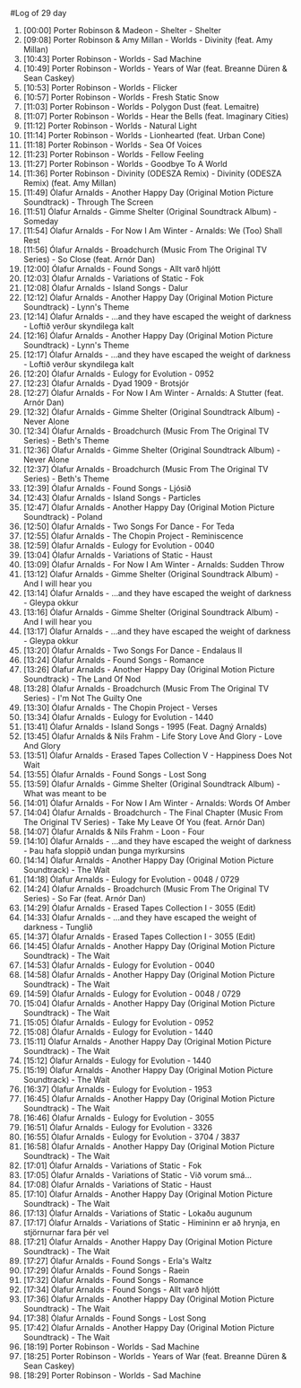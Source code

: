 #Log of 29 day

1. [00:00] Porter Robinson & Madeon - Shelter - Shelter
1. [09:08] Porter Robinson & Amy Millan - Worlds - Divinity (feat. Amy Millan)
1. [10:43] Porter Robinson - Worlds - Sad Machine
1. [10:49] Porter Robinson - Worlds - Years of War (feat. Breanne Düren & Sean Caskey)
1. [10:53] Porter Robinson - Worlds - Flicker
1. [10:57] Porter Robinson - Worlds - Fresh Static Snow
1. [11:03] Porter Robinson - Worlds - Polygon Dust (feat. Lemaitre)
1. [11:07] Porter Robinson - Worlds - Hear the Bells (feat. Imaginary Cities)
1. [11:12] Porter Robinson - Worlds - Natural Light
1. [11:14] Porter Robinson - Worlds - Lionhearted (feat. Urban Cone)
1. [11:18] Porter Robinson - Worlds - Sea Of Voices
1. [11:23] Porter Robinson - Worlds - Fellow Feeling
1. [11:27] Porter Robinson - Worlds - Goodbye To A World
1. [11:36] Porter Robinson - Divinity (ODESZA Remix) - Divinity (ODESZA Remix) (feat. Amy Millan)
1. [11:49] Ólafur Arnalds - Another Happy Day (Original Motion Picture Soundtrack) - Through The Screen
1. [11:51] Ólafur Arnalds - Gimme Shelter (Original Soundtrack Album) - Someday
1. [11:54] Ólafur Arnalds - For Now I Am Winter - Arnalds: We (Too) Shall Rest
1. [11:56] Ólafur Arnalds - Broadchurch (Music From The Original TV Series) - So Close (feat. Arnór Dan)
1. [12:00] Ólafur Arnalds - Found Songs - Allt varð hljótt
1. [12:03] Ólafur Arnalds - Variations of Static - Fok
1. [12:08] Ólafur Arnalds - Island Songs - Dalur
1. [12:12] Ólafur Arnalds - Another Happy Day (Original Motion Picture Soundtrack) - Lynn's Theme
1. [12:14] Ólafur Arnalds - ...and they have escaped the weight of darkness - Loftið verður skyndilega kalt
1. [12:16] Ólafur Arnalds - Another Happy Day (Original Motion Picture Soundtrack) - Lynn's Theme
1. [12:17] Ólafur Arnalds - ...and they have escaped the weight of darkness - Loftið verður skyndilega kalt
1. [12:20] Ólafur Arnalds - Eulogy for Evolution - 0952
1. [12:23] Ólafur Arnalds - Dyad 1909 - Brotsjór
1. [12:27] Ólafur Arnalds - For Now I Am Winter - Arnalds: A Stutter (feat. Arnór Dan)
1. [12:32] Ólafur Arnalds - Gimme Shelter (Original Soundtrack Album) - Never Alone
1. [12:34] Ólafur Arnalds - Broadchurch (Music From The Original TV Series) - Beth's Theme
1. [12:36] Ólafur Arnalds - Gimme Shelter (Original Soundtrack Album) - Never Alone
1. [12:37] Ólafur Arnalds - Broadchurch (Music From The Original TV Series) - Beth's Theme
1. [12:39] Ólafur Arnalds - Found Songs - Ljósið
1. [12:43] Ólafur Arnalds - Island Songs - Particles
1. [12:47] Ólafur Arnalds - Another Happy Day (Original Motion Picture Soundtrack) - Poland
1. [12:50] Ólafur Arnalds - Two Songs For Dance - For Teda
1. [12:55] Ólafur Arnalds - The Chopin Project - Reminiscence
1. [12:59] Ólafur Arnalds - Eulogy for Evolution - 0040
1. [13:04] Ólafur Arnalds - Variations of Static - Haust
1. [13:09] Ólafur Arnalds - For Now I Am Winter - Arnalds: Sudden Throw
1. [13:12] Ólafur Arnalds - Gimme Shelter (Original Soundtrack Album) - And I will hear you
1. [13:14] Ólafur Arnalds - ...and they have escaped the weight of darkness - Gleypa okkur
1. [13:16] Ólafur Arnalds - Gimme Shelter (Original Soundtrack Album) - And I will hear you
1. [13:17] Ólafur Arnalds - ...and they have escaped the weight of darkness - Gleypa okkur
1. [13:20] Ólafur Arnalds - Two Songs For Dance - Endalaus II
1. [13:24] Ólafur Arnalds - Found Songs - Romance
1. [13:26] Ólafur Arnalds - Another Happy Day (Original Motion Picture Soundtrack) - The Land Of Nod
1. [13:28] Ólafur Arnalds - Broadchurch (Music From The Original TV Series) - I'm Not The Guilty One
1. [13:30] Ólafur Arnalds - The Chopin Project - Verses
1. [13:34] Ólafur Arnalds - Eulogy for Evolution - 1440
1. [13:41] Ólafur Arnalds - Island Songs - 1995 (Feat. Dagný Arnalds)
1. [13:45] Ólafur Arnalds & Nils Frahm - Life Story Love And Glory - Love And Glory
1. [13:51] Ólafur Arnalds - Erased Tapes Collection V - Happiness Does Not Wait
1. [13:55] Ólafur Arnalds - Found Songs - Lost Song
1. [13:59] Ólafur Arnalds - Gimme Shelter (Original Soundtrack Album) - What was meant to be
1. [14:01] Ólafur Arnalds - For Now I Am Winter - Arnalds: Words Of Amber
1. [14:04] Ólafur Arnalds - Broadchurch - The Final Chapter (Music From The Original TV Series) - Take My Leave Of You (feat. Arnór Dan)
1. [14:07] Ólafur Arnalds & Nils Frahm - Loon - Four
1. [14:10] Ólafur Arnalds - ...and they have escaped the weight of darkness - Þau hafa sloppið undan þunga myrkursins
1. [14:14] Ólafur Arnalds - Another Happy Day (Original Motion Picture Soundtrack) - The Wait
1. [14:18] Ólafur Arnalds - Eulogy for Evolution - 0048 / 0729
1. [14:24] Ólafur Arnalds - Broadchurch (Music From The Original TV Series) - So Far (feat. Arnór Dan)
1. [14:29] Ólafur Arnalds - Erased Tapes Collection I - 3055 (Edit)
1. [14:33] Ólafur Arnalds - ...and they have escaped the weight of darkness - Tunglið
1. [14:37] Ólafur Arnalds - Erased Tapes Collection I - 3055 (Edit)
1. [14:45] Ólafur Arnalds - Another Happy Day (Original Motion Picture Soundtrack) - The Wait
1. [14:53] Ólafur Arnalds - Eulogy for Evolution - 0040
1. [14:58] Ólafur Arnalds - Another Happy Day (Original Motion Picture Soundtrack) - The Wait
1. [14:59] Ólafur Arnalds - Eulogy for Evolution - 0048 / 0729
1. [15:04] Ólafur Arnalds - Another Happy Day (Original Motion Picture Soundtrack) - The Wait
1. [15:05] Ólafur Arnalds - Eulogy for Evolution - 0952
1. [15:08] Ólafur Arnalds - Eulogy for Evolution - 1440
1. [15:11] Ólafur Arnalds - Another Happy Day (Original Motion Picture Soundtrack) - The Wait
1. [15:12] Ólafur Arnalds - Eulogy for Evolution - 1440
1. [15:19] Ólafur Arnalds - Another Happy Day (Original Motion Picture Soundtrack) - The Wait
1. [16:37] Ólafur Arnalds - Eulogy for Evolution - 1953
1. [16:45] Ólafur Arnalds - Another Happy Day (Original Motion Picture Soundtrack) - The Wait
1. [16:46] Ólafur Arnalds - Eulogy for Evolution - 3055
1. [16:51] Ólafur Arnalds - Eulogy for Evolution - 3326
1. [16:55] Ólafur Arnalds - Eulogy for Evolution - 3704 / 3837
1. [16:58] Ólafur Arnalds - Another Happy Day (Original Motion Picture Soundtrack) - The Wait
1. [17:01] Ólafur Arnalds - Variations of Static - Fok
1. [17:05] Ólafur Arnalds - Variations of Static - Við vorum smá...
1. [17:08] Ólafur Arnalds - Variations of Static - Haust
1. [17:10] Ólafur Arnalds - Another Happy Day (Original Motion Picture Soundtrack) - The Wait
1. [17:13] Ólafur Arnalds - Variations of Static - Lokaðu augunum
1. [17:17] Ólafur Arnalds - Variations of Static - Himininn er að hrynja, en stjörnurnar fara þér vel
1. [17:21] Ólafur Arnalds - Another Happy Day (Original Motion Picture Soundtrack) - The Wait
1. [17:27] Ólafur Arnalds - Found Songs - Erla's Waltz
1. [17:29] Ólafur Arnalds - Found Songs - Raein
1. [17:32] Ólafur Arnalds - Found Songs - Romance
1. [17:34] Ólafur Arnalds - Found Songs - Allt varð hljótt
1. [17:36] Ólafur Arnalds - Another Happy Day (Original Motion Picture Soundtrack) - The Wait
1. [17:38] Ólafur Arnalds - Found Songs - Lost Song
1. [17:42] Ólafur Arnalds - Another Happy Day (Original Motion Picture Soundtrack) - The Wait
1. [18:19] Porter Robinson - Worlds - Sad Machine
1. [18:25] Porter Robinson - Worlds - Years of War (feat. Breanne Düren & Sean Caskey)
1. [18:29] Porter Robinson - Worlds - Sad Machine
